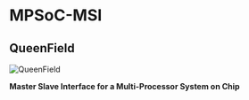 # MPSoC-MSI
## QueenField

![QueenField](../main/icon.jpg)

**Master Slave Interface for a Multi-Processor System on Chip**
